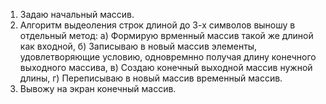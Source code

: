 1) Задаю начальный массив.
2) Алгоритм выдеоления строк длиной до 3-х символов выношу в отдельный метод:
    а) Формирую врменный массив такой же длиной как входной,
    б) Записываю в новый массив элементы, удовлетворяющие условию, одновремнно получая длину конечного выходного массива,
    в) Создаю конечный выходной массив нужной длины,
    г) Переписываю в новый массив временный массив.
3) Вывожу на экран конечный массив.
